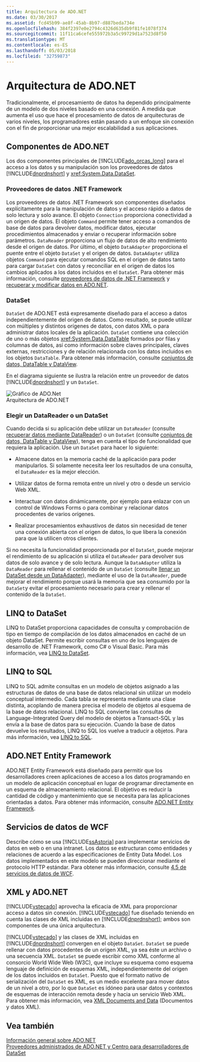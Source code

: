 ```yaml
---
title: Arquitectura de ADO.NET
ms.date: 03/30/2017
ms.assetid: fcd45b99-ae8f-45ab-8b97-d887beda734e
ms.openlocfilehash: 384f2397e0e2794c4326d635db9f81fe1078f374
ms.sourcegitcommit: 11f11ca6cefe555972b3a5c99729d1a7523d8f50
ms.translationtype: MT
ms.contentlocale: es-ES
ms.lasthandoff: 05/03/2018
ms.locfileid: "32759873"
---
```

# <a name="adonet-architecture"></a>Arquitectura de ADO.NET
Tradicionalmente, el procesamiento de datos ha dependido principalmente de un modelo de dos niveles basado en una conexión. A medida que aumenta el uso que hace el procesamiento de datos de arquitecturas de varios niveles, los programadores están pasando a un enfoque sin conexión con el fin de proporcionar una mejor escalabilidad a sus aplicaciones.  
  
## <a name="adonet-components"></a>Componentes de ADO.NET  
 Los dos componentes principales de [!INCLUDE[ado_orcas_long](../../../../includes/ado-orcas-long-md.md)] para el acceso a los datos y su manipulación son los proveedores de datos [!INCLUDE[dnprdnshort](../../../../includes/dnprdnshort-md.md)] y <xref:System.Data.DataSet>.  
  
### <a name="net-framework-data-providers"></a>Proveedores de datos .NET Framework  
 Los proveedores de datos .NET Framework son componentes diseñados explícitamente para la manipulación de datos y el acceso rápido a datos de solo lectura y solo avance. El objeto `Connection` proporciona conectividad a un origen de datos. El objeto `Command` permite tener acceso a comandos de base de datos para devolver datos, modificar datos, ejecutar procedimientos almacenados y enviar o recuperar información sobre parámetros. `DataReader` proporciona un flujo de datos de alto rendimiento desde el origen de datos. Por último, el objeto `DataAdapter` proporciona el puente entre el objeto `DataSet` y el origen de datos. `DataAdapter` utiliza objetos `Command` para ejecutar comandos SQL en el origen de datos tanto para cargar `DataSet` con datos y reconciliar en el origen de datos los cambios aplicados a los datos incluidos en el `DataSet`. Para obtener más información, consulte [proveedores de datos de .NET Framework](../../../../docs/framework/data/adonet/data-providers.md) y [recuperar y modificar datos en ADO.NET](../../../../docs/framework/data/adonet/retrieving-and-modifying-data.md).  
  
### <a name="the-dataset"></a>DataSet  
 `DataSet` de ADO.NET está expresamente diseñado para el acceso a datos independientemente del origen de datos. Como resultado, se puede utilizar con múltiples y distintos orígenes de datos, con datos XML o para administrar datos locales de la aplicación. `DataSet` contiene una colección de uno o más objetos <xref:System.Data.DataTable> formados por filas y columnas de datos, así como información sobre claves principales, claves externas, restricciones y de relación relacionada con los datos incluidos en los objetos `DataTable`. Para obtener más información, consulte [conjuntos de datos, DataTable y DataView](../../../../docs/framework/data/adonet/dataset-datatable-dataview/index.md).  
  
 En el diagrama siguiente se ilustra la relación entre un proveedor de datos [!INCLUDE[dnprdnshort](../../../../includes/dnprdnshort-md.md)] y un `DataSet`.  
  
 ![Gráfico de ADO.Net](../../../../docs/framework/data/adonet/media/ado-1-bpuedev11.png "ado_1_bpuedev11")  
Arquitectura de ADO.NET  
  
### <a name="choosing-a-datareader-or-a-dataset"></a>Elegir un DataReader o un DataSet  
 Cuando decida si su aplicación debe utilizar un `DataReader` (consulte [recuperar datos mediante DataReader](../../../../docs/framework/data/adonet/retrieving-data-using-a-datareader.md)) o un `DataSet` (consulte [conjuntos de datos, DataTable y DataView](../../../../docs/framework/data/adonet/dataset-datatable-dataview/index.md)), tenga en cuenta el tipo de funcionalidad que requiera la aplicación. Use un `DataSet` para hacer lo siguiente:  
  
-   Almacene datos en la memoria caché de la aplicación para poder manipularlos. Si solamente necesita leer los resultados de una consulta, el `DataReader` es la mejor elección.  
  
-   Utilizar datos de forma remota entre un nivel y otro o desde un servicio Web XML.  
  
-   Interactuar con datos dinámicamente, por ejemplo para enlazar con un control de Windows Forms o para combinar y relacionar datos procedentes de varios orígenes.  
  
-   Realizar procesamientos exhaustivos de datos sin necesidad de tener una conexión abierta con el origen de datos, lo que libera la conexión para que la utilicen otros clientes.  
  
 Si no necesita la funcionalidad proporcionada por el `DataSet`, puede mejorar el rendimiento de su aplicación si utiliza el `DataReader` para devolver sus datos de solo avance y de solo lectura. Aunque la `DataAdapter` utiliza la `DataReader` para rellenar el contenido de un `DataSet` (consulte [llenar un DataSet desde un DataAdapter](../../../../docs/framework/data/adonet/populating-a-dataset-from-a-dataadapter.md)), mediante el uso de la `DataReader`, puede mejorar el rendimiento porque usará la memoria que sea consumido por la `DataSet`y evitar el procesamiento necesario para crear y rellenar el contenido de la `DataSet`.  
  
## <a name="linq-to-dataset"></a>LINQ to DataSet  
 LINQ to DataSet proporciona capacidades de consulta y comprobación de tipo en tiempo de compilación de los datos almacenados en caché de un objeto DataSet. Permite escribir consultas en uno de los lenguajes de desarrollo de .NET Framework, como C# o Visual Basic. Para más información, vea [LINQ to DataSet](../../../../docs/framework/data/adonet/linq-to-dataset.md).  
  
## <a name="linq-to-sql"></a>LINQ to SQL  
 LINQ to SQL admite consultas en un modelo de objetos asignado a las estructuras de datos de una base de datos relacional sin utilizar un modelo conceptual intermedio. Cada tabla se representa mediante una clase distinta, acoplando de manera precisa el modelo de objetos al esquema de la base de datos relacional. LINQ to SQL convierte las consultas de Language-Integrated Query del modelo de objetos a Transact-SQL y las envía a la base de datos para su ejecución. Cuando la base de datos devuelve los resultados, LINQ to SQL los vuelve a traducir a objetos. Para más información, vea [LINQ to SQL](../../../../docs/framework/data/adonet/sql/linq/index.md).  
  
## <a name="adonet-entity-framework"></a>ADO.NET Entity Framework  
 ADO.NET Entity Framework está diseñado para permitir que los desarrolladores creen aplicaciones de acceso a los datos programando en un modelo de aplicación conceptual en lugar de programar directamente en un esquema de almacenamiento relacional. El objetivo es reducir la cantidad de código y mantenimiento que se necesita para las aplicaciones orientadas a datos. Para obtener más información, consulte [ADO.NET Entity Framework](../../../../docs/framework/data/adonet/ef/index.md).  
  
## <a name="wcf-data-services"></a>Servicios de datos de WCF  
 Describe cómo se usa [!INCLUDE[ssAstoria](../../../../includes/ssastoria-md.md)] para implementar servicios de datos en web o en una intranet. Los datos se estructuran como entidades y relaciones de acuerdo a las especificaciones de Entity Data Model. Los datos implementados en este modelo se pueden direccionar mediante el protocolo HTTP estándar. Para obtener más información, consulte [4.5 de servicios de datos de WCF](../../../../docs/framework/data/wcf/index.md).  
  
## <a name="xml-and-adonet"></a>XML y ADO.NET  
 [!INCLUDE[vstecado](../../../../includes/vstecado-md.md)] aprovecha la eficacia de XML para proporcionar acceso a datos sin conexión. [!INCLUDE[vstecado](../../../../includes/vstecado-md.md)] fue diseñado teniendo en cuenta las clases de XML incluidas en [!INCLUDE[dnprdnshort](../../../../includes/dnprdnshort-md.md)]; ambos son componentes de una única arquitectura.  
  
 [!INCLUDE[vstecado](../../../../includes/vstecado-md.md)] y las clases de XML incluidas en [!INCLUDE[dnprdnshort](../../../../includes/dnprdnshort-md.md)] convergen en el objeto `DataSet`. `DataSet` se puede rellenar con datos procedentes de un origen XML, ya sea éste un archivo o una secuencia XML. `DataSet` se puede escribir como XML conforme al consorcio World Wide Web (W3C), que incluye su esquema como esquema lenguaje de definición de esquemas XML, independientemente del origen de los datos incluidos en `DataSet`. Puesto que el formato nativo de serialización del `DataSet` es XML, es un medio excelente para mover datos de un nivel a otro, por lo que `DataSet` es idóneo para usar datos y contextos de esquemas de interacción remota desde y hacia un servicio Web XML. Para obtener más información, vea [XML Documents and Data](../../../../docs/standard/data/xml/index.md) (Documentos y datos XML).  
  
## <a name="see-also"></a>Vea también  
 [Información general sobre ADO.NET](../../../../docs/framework/data/adonet/ado-net-overview.md)  
 [Proveedores administrados de ADO.NET y Centro para desarrolladores de DataSet](http://go.microsoft.com/fwlink/?LinkId=217917)
